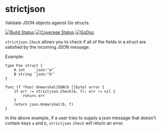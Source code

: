 # strictjson
Validate JSON objects against Go structs.

[![Build Status](https://api.travis-ci.org/echlebek/strictjson.svg)](https://travis-ci.org/echlebek/strictjson)
[![Coverage Status](http://codecov.io/github/echlebek/strictjson/coverage.svg?branch=master)](http://codecov.io/github/echlebek/strictjson?branch=master)
[![GoDoc](https://img.shields.io/badge/godoc-reference-blue.svg?style=flat-square)](https://godoc.org/github.com/echlebek/strictjson)

`strictjson.Check` allows you to check if all of the fields in a struct are satisfied
by the incoming JSON message.

Example:

    type Foo struct {
        A int    `json:"a"`
        B string `json:"b"`
    }

    func (f *Foo) UnmarshalJSON(b []byte) error {
        if err := strictjson.Check(b, f); err != nil {
            return err
        }
        return json.Unmarshal(b, f)
    }

In the above example, if a user tries to supply a json message that doesn't contain
keys `a` and `b`, `strictjson.Check` will return an error.
